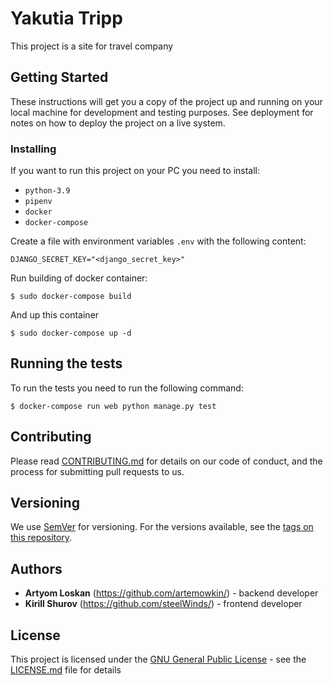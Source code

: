 # Yakutia Tripp

This project is a site for travel company

## Getting Started

These instructions will get you a copy of the project up and running on
your local machine for development and testing purposes. See deployment
for notes on how to deploy the project on a live system.

### Installing

If you want to run this project on your PC you need to install:

* `python-3.9`
* `pipenv`
* `docker`
* `docker-compose`

Create a file with environment variables `.env` with the following content:

```
DJANGO_SECRET_KEY="<django_secret_key>"
```

Run building of docker container:

```
$ sudo docker-compose build
```

And up this container

```
$ sudo docker-compose up -d
```

## Running the tests

To run the tests you need to run the following command:

```
$ docker-compose run web python manage.py test
```

## Contributing

Please read [CONTRIBUTING.md](CONTRIBUTING.md) for details on our code
of conduct, and the process for submitting pull requests to us.

## Versioning

We use [SemVer](http://semver.org/) for versioning. For the versions
available, see the [tags on this
repository](https://github.com/PurpleBooth/a-good-readme-template/tags).

## Authors

  - **Artyom Loskan** (https://github.com/artemowkin/) - backend developer
  - **Kirill Shurov** (https://github.com/steelWinds/) - frontend developer

## License

This project is licensed under the [GNU General Public License](LICENSE.md) -
see the [LICENSE.md](LICENSE.md) file for details

